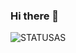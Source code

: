 ### Hi there 👋

![STATUSAS](https://github-readme-stats.vercel.app/api/top-langs/?username=mh752&show_icons=true&theme=synthwave)
